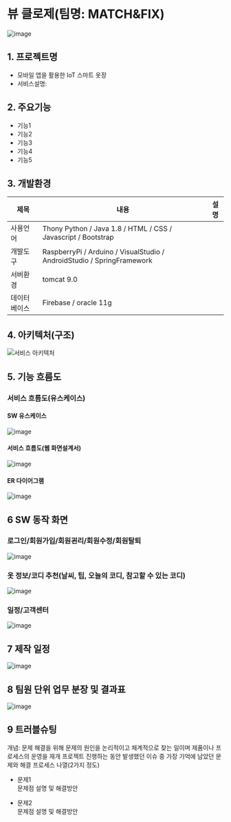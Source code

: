 # 뷰 클로제(팀명: MATCH&FIX)
![image](https://user-images.githubusercontent.com/99248886/166611412-9fc116d1-6efe-40ea-acc6-2ddd7b4f26e7.png)

## 1. 프로젝트명
* 모바일 앱을 활용한 IoT 스마트 옷장
* 서비스설명: 

## 2. 주요기능
* 기능1
* 기능2
* 기능3
* 기능4
* 기능5

## 3. 개발환경
|제목|내용|설명|
|------|---|---|
|사용언어|Thony Python /  Java 1.8 / HTML / CSS / Javascript  /  Bootstrap|
|개발도구|RaspberryPi  /  Arduino  /  VisualStudio  /  AndroidStudio  / SpringFramework|
|서버환경|tomcat 9.0|
|데이터베이스|Firebase  /  oracle 11g|

## 4. 아키텍처(구조)
![서비스 아키텍처](https://user-images.githubusercontent.com/25995055/169925538-15867bd9-aa0b-42fc-a39b-88981e926e51.png)


## 5. 기능 흐름도
### 서비스 흐름도(유스케이스)
#### SW 유스케이스
![image](https://user-images.githubusercontent.com/99248886/166611717-6a761c62-393f-444b-9945-34d5533b50dc.png)
#### 서비스 흐름도(웹 화면설계서)
![image](https://user-images.githubusercontent.com/99248886/166611795-b01ddc4f-8236-4955-ae77-be4b576025d7.png)
#### ER 다이어그램
![image](https://user-images.githubusercontent.com/25995055/169925318-102784c2-893f-4fd7-bec9-a54c44b669d4.png)

## 6 SW 동작 화면

### 로그인/회원가입/회원괸리/회원수정/회원탈퇴
![image](https://user-images.githubusercontent.com/99248886/166612486-a17733a6-a3bb-4fd5-873f-57020ab80a16.png)

### 옷 정보/코디 추천(날씨, 팁, 오늘의 코디, 참고할 수 있는 코디)
![image](https://user-images.githubusercontent.com/99248886/166612875-aee9b25d-00ff-4c07-a21f-975ccd8e6a0f.png)

### 일정/고객센터
![image](https://user-images.githubusercontent.com/99248886/166612374-a2f6d85b-501d-4a51-a0d1-8cde0c07ebf2.png)

## 7 제작 일정
![image](https://user-images.githubusercontent.com/99248886/166612988-dc4d1968-a694-456c-b7fe-b65feef835bb.png)

## 8 팀원 단위 업무 분장 및 결과표
![image](https://user-images.githubusercontent.com/99248886/166613023-0cd70ef4-9f0d-4f6c-b8b1-7395e67684a1.png)

## 9 트러블슈팅
개념: 문제 해결을 위해 문제의 원인을 논리적이고 체계적으로 찾는 일이며 제품이나 프로세스의 운영을 재개
프로젝트 진행하는 동안 발생했던 이슈 중 가장 기억에 남았던 문제와 해결 프로세스 나열(2가지 정도)
* 문제1<br>
 문제점 설명 및 해결방안
 
* 문제2<br>
 문제점 설명 및 해결방안

